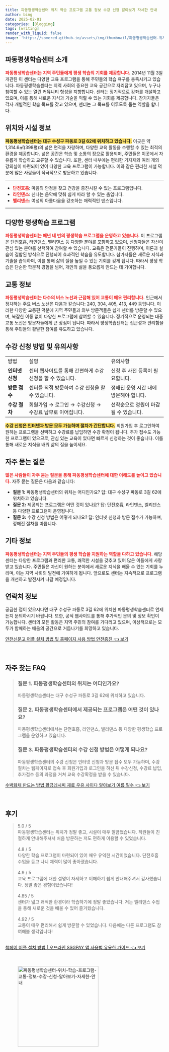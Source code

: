 ```yaml
---
title: 파동평생학습센터 위치 학습 프로그램 교통 정보 수강 신청 알아보기 자세한 안내
author: bing
date: 2025-02-01
categories: [Blogging]
tags: [writing]
render_with_liquid: false
image: 'https://somered.github.io/assets/img/thumbnail/파동평생학습센터-위치-학습-프로그램-교통-정보-수강-신청-알아보기-자세한-안내.webp'
---
```



<h2 id='파동평생학습센터소개'>파동평생학습센터 소개</h2>

<p><b><span style="color: #ee2323;">파동평생학습센터는 지역 주민들에게 평생 학습의 기회를 제공합니다.</span></b> 2014년 11월 3일 개관된 이 센터는 다양한 교육 프로그램을 통해 주민들의 학습 욕구를 충족시키고 있습니다. 파동평생학습센터는 지역 사회의 중요한 교육 공간으로 자리잡고 있으며, 누구나 참여할 수 있는 열린 커뮤니티 형성을 지향합니다. 센터는 정기적으로 강좌를 개설하고 있으며, 이를 통해 새로운 지식과 기술을 익힐 수 있는 기회를 제공합니다. 참가자들은 각자 개별적인 학습 목표를 갖고 있으며, 센터는 그 목표를 이루도록 돕는 역할을 합니다.</p>

<h2 id='시설정보'>위치와 시설 정보</h2>

<p><b><span style="background-color: #ffe066;">파동평생학습센터는 대구 수성구 파동로 3길 62에 위치하고 있습니다.</span></b> 이곳은 약 1,314.6㎡(398평)의 넓은 면적을 자랑하며, 다양한 교육 활동을 수행할 수 있는 최적의 환경을 제공합니다. 넓은 공간은 학습 및 소통의 장으로 활용되며, 주민들은 이곳에서 자유롭게 학습하고 교류할 수 있습니다. 또한, 센터 내부에는 편리한 기자재와 여러 개의 강의실이 마련되어 있어 다양한 교육 프로그램이 가능합니다. 이와 같은 편리한 시설 덕분에 많은 사람들이 적극적으로 방문하고 있습니다.</p>

<hr />

<ul>
    <li><b><span style="color: #ee2323;">단전호흡</span></b>: 마음의 안정을 찾고 건강을 증진시킬 수 있는 프로그램입니다.</li>
    <li><b><span style="color: #ee2323;">라인댄스</span></b>: 신나는 음악에 맞춰 쉽게 따라 할 수 있는 춤입니다.</li>
    <li><b><span style="color: #ee2323;">벨리댄스</span></b>: 여성의 아름다움을 강조하는 매력적인 댄스입니다.</li>
</ul>

<hr />

<h2 id='학습프로그램'>다양한 평생학습 프로그램</h2>

<p><b><span style="color: #ee2323;">파동평생학습센터는 매년 네 번의 평생학습 프로그램을 운영하고 있습니다.</span></b> 이 프로그램은 단전호흡, 라인댄스, 벨리댄스 등 다양한 분야를 포함하고 있으며, 신청자들은 자신이 관심 있는 분야를 선택하여 참여할 수 있습니다. 교육은 전문가들이 진행하며, 이론과 실습이 결합된 방식으로 진행되어 효과적인 학습을 유도합니다. 참가자들은 새로운 지식과 기술을 습득하며, 이를 통해 삶의 질을 높일 수 있는 기회를 갖게 됩니다. 따라서 평생 학습은 단순한 학문적 경험을 넘어, 개인의 삶을 풍요롭게 만드는 데 기여합니다.</p>

<h2 id='교통정보'>교통 정보</h2>

<p><b><span style="color: #ee2323;">파동평생학습센터는 다수의 버스 노선과 근접해 있어 교통이 매우 편리합니다.</span></b> 인근에서 정차하는 주요 버스 노선은 다음과 같습니다: 240, 304, 405, 413, 449 등입니다. 이러한 다양한 교통편 덕분에 지역 주민들과 외부 방문객들은 쉽게 센터를 방문할 수 있으며, 복잡한 이동 없이 다양한 프로그램에 참여할 수 있습니다. 정기적으로 운영되는 대중교통 노선은 방문자들에게 큰 장점이 됩니다. 따라서 평생학습센터는 접근성과 편리함을 통해 주민들의 활발한 참여를 유도하고 있습니다.</p>

<h2 id='수강신청'>수강 신청 방법 및 유의사항</h2>

<table>
    <tr>
        <td>방법</td>
        <td>설명</td>
        <td>유의사항</td>
    </tr>
    <tr>
        <td><b>인터넷 신청</b></td>
        <td>센터 웹사이트를 통해 간편하게 수강 신청을 할 수 있습니다.</td>
        <td>신청 후 사전 등록이 필요합니다.</td>
    </tr>
    <tr>
        <td><b>방문 접수</b></td>
        <td>센터를 직접 방문하여 수강 신청을 할 수 있습니다.</td>
        <td>정해진 운영 시간 내에 방문해야 합니다.</td>
    </tr>
    <tr>
        <td><b>수강 절차</b></td>
        <td>회원가입 → 로그인 → 수강신청 → 수강료 납부로 이어집니다.</td>
        <td>선착순으로 정원이 마감될 수 있습니다.</td>
    </tr>
</table>

<p><b><span style="background-color: #ffe066;">수강 신청은 인터넷과 방문 모두 가능하며 절차가 간단합니다.</span></b> 회원가입 후 로그인하여 원하는 프로그램을 선택하고 수강료를 납입하면 수강 확정이 됩니다. 추가 접수도 가능한 프로그램이 있으므로, 관심 있는 교육이 있다면 빠르게 신청하는 것이 좋습니다. 이를 통해 새로운 지식을 배워 삶의 질을 높이세요.</p>

<h2 id='자주묻는질문'>자주 묻는 질문</h2>

<p><b><span style="color: #ee2323;">많은 사람들이 자주 묻는 질문을 통해 파동평생학습센터에 대한 이해도를 높이고 있습니다.</span></b> 자주 묻는 질문은 다음과 같습니다:</p>

<ul>
    <li><b>질문 1:</b> 파동평생학습센터의 위치는 어디인가요? 답: 대구 수성구 파동로 3길 62에 위치하고 있습니다.</li>
    <li><b>질문 2:</b> 제공되는 프로그램은 어떤 것이 있나요? 답: 단전호흡, 라인댄스, 벨리댄스 등 다양한 프로그램이 운영됩니다.</li>
    <li><b>질문 3:</b> 수강 신청 방법은 어떻게 되나요? 답: 인터넷 신청과 방문 접수가 가능하며, 정해진 절차를 따릅니다.</li>
</ul>

<h2 id='기타정보'>기타 정보</h2>

<p><b><span style="color: #ee2323;">파동평생학습센터는 지역 주민들의 평생 학습을 지원하는 역할을 다하고 있습니다.</span></b> 해당 센터는 다양한 프로그램과 편리한 교통, 쾌적한 시설을 갖추고 있어 많은 이들에게 사랑받고 있습니다. 주민들은 자신이 원하는 분야에서 새로운 지식을 배울 수 있는 기회를 누리며, 이는 지역 사회의 발전에 기여하게 됩니다. 앞으로도 센터는 지속적으로 프로그램을 개선하고 발전시켜 나갈 예정입니다.</p>

<h2 id='연락처정보'>연락처 정보</h2>

<p>궁금한 점이 있으시다면 대구 수성구 파동로 3길 62에 위치한 파동평생학습센터로 언제든지 문의하시기 바랍니다. 또한, 공식 웹사이트를 통해 추가적인 문의 및 정보 확인이 가능합니다. 센터의 모든 활동은 지역 주민의 참여를 기다리고 있으며, 이상적으로는 모두가 함께하는 배움의 공간으로 거듭나기를 희망하고 있습니다.</p>


<p><a class="click-button" title="안전신문고 어플 설치 방법 및 홈페이지 사용 방법 안전증진" href="https://somered.github.io/posts/%EC%95%88%EC%A0%84%EC%8B%A0%EB%AC%B8%EA%B3%A0-%EC%96%B4%ED%94%8C-%EC%84%A4%EC%B9%98-%EB%B0%A9%EB%B2%95-%EB%B0%8F-%ED%99%88%ED%8E%98%EC%9D%B4%EC%A7%80-%EC%82%AC%EC%9A%A9-%EB%B0%A9%EB%B2%95-%EC%95%88%EC%A0%84%EC%A6%9D%EC%A7%84/" rel="dofollow">안전신문고 어플 설치 방법 및 홈페이지 사용 방법 안전증진 👈 보기</a></p><br>
<h2 id='자주_찾는_FAQ'>자주 찾는 FAQ</h2>
<div itemscope="" itemtype="https://schema.org/FAQPage"> 
<blockquote> 
<div itemscope="" itemprop="mainEntity" itemtype="https://schema.org/Question"> 
<h3 itemprop="name">질문 1. 파동평생학습센터의 위치는 어디인가요?</h3> 
<div itemscope="" itemprop="acceptedAnswer" itemtype="https://schema.org/Answer"> 
<span itemprop="text"> 
<p>파동평생학습센터는 대구 수성구 파동로 3길 62에 위치하고 있습니다.</p> 
</span> </div> </div> 

<div itemscope="" itemprop="mainEntity" itemtype="https://schema.org/Question"> 
<h3 itemprop="name">질문 2. 파동평생학습센터에서 제공되는 프로그램은 어떤 것이 있나요?</h3> 
<div itemscope="" itemprop="acceptedAnswer" itemtype="https://schema.org/Answer"> 
<span itemprop="text"> 
<p>파동평생학습센터에서는 단전호흡, 라인댄스, 벨리댄스 등 다양한 평생학습 프로그램을 운영하고 있습니다.</p> 
</span> </div> </div> 

<div itemscope="" itemprop="mainEntity" itemtype="https://schema.org/Question"> 
<h3 itemprop="name">질문 3. 파동평생학습센터의 수강 신청 방법은 어떻게 되나요?</h3> 
<div itemscope="" itemprop="acceptedAnswer" itemtype="https://schema.org/Answer"> 
<span itemprop="text"> 
<p>파동평생학습센터의 수강 신청은 인터넷 신청과 방문 접수 모두 가능하며, 수강절차는 웹페이지로 접속 후 회원가입과 로그인을 하신 뒤 수강신청, 수강료 납입, 추가접수 등의 과정을 거쳐 교육 수강확정을 받을 수 있습니다.</p> 
</span> </div> </div> 

<p></blockquote> 
</div></p>
<p><a class="click-button" title="수박화채 만드는 방법 황금레시피 재료 우유 사이다 알아보기 여름 필수" href="https://somered.github.io/posts/%EC%88%98%EB%B0%95%ED%99%94%EC%B1%84-%EB%A7%8C%EB%93%9C%EB%8A%94-%EB%B0%A9%EB%B2%95-%ED%99%A9%EA%B8%88%EB%A0%88%EC%8B%9C%ED%94%BC-%EC%9E%AC%EB%A3%8C-%EC%9A%B0%EC%9C%A0-%EC%82%AC%EC%9D%B4%EB%8B%A4-%EC%95%8C%EC%95%84%EB%B3%B4%EA%B8%B0-%EC%97%AC%EB%A6%84-%ED%95%84%EC%88%98/" rel="dofollow">수박화채 만드는 방법 황금레시피 재료 우유 사이다 알아보기 여름 필수 👈 보기</a></p><br>
<h2 id='후기'>후기</h2>
<div itemscope itemtype="https://schema.org/Product">
  <blockquote>
  <div itemprop="review" itemscope itemtype="https://schema.org/Review">
      <div itemprop="reviewRating" itemscope itemtype="https://schema.org/Rating"> <span itemprop="ratingValue">5.0</span> / <span itemprop="bestRating">5</span> </div>
      <span itemprop="reviewBody">파동평생학습센터는 위치가 정말 좋고, 시설이 매우 깔끔했습니다. 직원들이 친절하게 안내해주셔서 처음 방문하는 저도 편하게 이용할 수 있었습니다.</span>
  </div>
  <br>
  <div itemprop="review" itemscope itemtype="https://schema.org/Review">
      <div itemprop="reviewRating" itemscope itemtype="https://schema.org/Rating"> <span itemprop="ratingValue">4.8</span> / <span itemprop="bestRating">5</span> </div>
      <span itemprop="reviewBody">다양한 학습 프로그램이 마련되어 있어 매우 유익한 시간이었습니다. 단전호흡 수업을 듣고 나니 체력이 많이 좋아졌습니다.</span>
  </div>
  <br>
  <div itemprop="review" itemscope itemtype="https://schema.org/Review">
      <div itemprop="reviewRating" itemscope itemtype="https://schema.org/Rating"> <span itemprop="ratingValue">4.9</span> / <span itemprop="bestRating">5</span> </div>
      <span itemprop="reviewBody">교육 프로그램에 대한 설명이 자세하고 이해하기 쉽게 안내해주셔서 감사했습니다. 정말 좋은 경험이었습니다!</span>
  </div>
  <br>
  <div itemprop="review" itemscope itemtype="https://schema.org/Review">
      <div itemprop="reviewRating" itemscope itemtype="https://schema.org/Rating"> <span itemprop="ratingValue">4.85</span> / <span itemprop="bestRating">5</span> </div>
      <span itemprop="reviewBody">센터가 넓고 쾌적한 환경이라 학습하기에 정말 좋았습니다. 저는 벨리댄스 수업을 통해 새로운 것을 배울 수 있어 즐거웠습니다.</span>
  </div>
  <br>
  <div itemprop="review" itemscope itemtype="https://schema.org/Review">
      <div itemprop="reviewRating" itemscope itemtype="https://schema.org/Rating"> <span itemprop="ratingValue">4.92</span> / <span itemprop="bestRating">5</span> </div>
      <span itemprop="reviewBody">교통이 매우 편리해서 쉽게 방문할 수 있었습니다. 다음에는 다른 프로그램도 참여해볼 생각입니다!</span>
  </div>
  <br>
  </blockquote>
</div>
<p><a class="click-button" title="쓱페이 어플 설치 방법 | 오프라인 SSGPAY 앱 사용법 유용한 가이드" href="https://somered.github.io/posts/%EC%93%B1%ED%8E%98%EC%9D%B4-%EC%96%B4%ED%94%8C-%EC%84%A4%EC%B9%98-%EB%B0%A9%EB%B2%95-%EC%98%A4%ED%94%84%EB%9D%BC%EC%9D%B8-SSGPAY-%EC%95%B1-%EC%82%AC%EC%9A%A9%EB%B2%95-%EC%9C%A0%EC%9A%A9%ED%95%9C-%EA%B0%80%EC%9D%B4%EB%93%9C/" rel="dofollow">쓱페이 어플 설치 방법 | 오프라인 SSGPAY 앱 사용법 유용한 가이드 👈 보기</a></p><br>
<figure class="image"><img src="https://somered.github.io/assets/img/thumbnail/파동평생학습센터-위치-학습-프로그램-교통-정보-수강-신청-알아보기-자세한-안내.webp" alt="파동평생학습센터-위치-학습-프로그램-교통-정보-수강-신청-알아보기-자세한-안내" width="256" height="256"></figure>